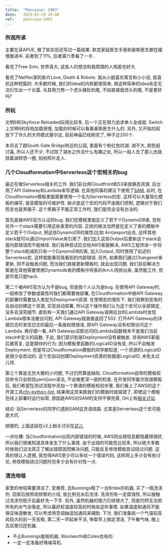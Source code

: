 ```yaml
---
title:  "Pensieve: 1903"
date:   2019-03-29 20:48
ref:    pensieve-1903
---
```


### 所观所读

主要在读APUE, 做了些实验还写过一篇结果. 默克家庭医生手册和豪斯医生都在缓慢推进中. 前者到了11%, 后者第六季看了一半.

看完了Free Solo, 世界真大, 这些人的想法和我周围的人相差也好大.

看完了Netflex家的新片Love, Death & Robots. 我从小就喜欢寓言和小小说, 挺喜欢这种短篇的. 大多数时候, 我们的idea的内核都很简单, 用这种简单的idea肯定无法衍生出一个长篇. 与其用力憋一个虎头猪肚豹尾, 不如直接就虎头豹尾, 不是更好吗?

### 所玩

文明6和Skyforce Reloaded玩得比较多, 后一个正在努力追求单人全成就. Switch上文明6的存档加载很慢, 加载的时候可以看看豪斯医生什么的. 另外, 又开始捡起放下了许久的大师模式塞尔达, 目前神庙已经刷完了, 种子近200个.

本月去了趟South Gate Bridge附近的公园, 里面有个粉红色的湖. 湖不大, 颜色挺讨喜, 所以人还不少, 不过除了湖水之外没什么有趣之处, 所以一般人去了那儿也就绕着湖转悠一圈, 拍拍照片走人.

### 几个Cloudformation中Serverless这个宏相关的bug

最近在做Serverless相关的工作. 我们前台用Cloudfront和S3来放静态资源, 后台用了API Gateway和Lambda来写逻辑. 在其他同事的建议下使用了[SAM](https://github.com/awslabs/serverless-application-model), 此时, 在Cloudformation模板里面需要使用一个名为Serverless的宏. 这样可以大量简化模板的编写, 提高模版的可维护性. 缺点是这个宏的代码不由我们控制, 逻辑对于我们而言也是黑箱子. 这个黑箱子不能正常工作时, 我们是完全没有办法的.

首先是被AWS官方认证的bug. 我们在模板里面定义了若干个DynamoDB表, 现有另外一个stack需要引用这些表里的内容. 正统的做法当然是在定义了表的模板中定义若干个Output, 把这些DynamoDB的属性(比如 Arn)export出去, 这样其他stack就可以通过ImportValue来引用了. 我们加入这些Output后更新这个stack会报内部错误而不能继续. 我们各种尝试后交给AWS客服解决, AWS工程师进一步将整个stack削减到只有一个DynamoDB的表, 加入Output, 同时使用了前述的Serverless宏, 这样就能重现我看到的内部错误. 另外, 如果我们通过Changeset来更新, 则不会触发问题, 而当我们直接更新模板时, 就会出现问题. 我们目前解决方案是在其他需要使用Dynamodb表的模板中将表的Arn人肉拼出来, 虽然能工作, 但是毕竟只是hack.

第二个被AWS官方认为不是bug, 但是我个人认为是bug. 在使用API Gateway时, 一般修改了参数或属性时我们都需要做部署, 在Cloudformation中做API Gateway的部署时需要加入类型为Deployment资源. 在使用宏的情形下, 我们观察到宏有时会自动创建这个资源, 实现自动部署, 所以这个操作我们认为这个宏可以全部搞定, 没多去深究细节. 直到有一天我们通过API Gateway调用后台的Lambda时发现Lambda根本没被访问到, API Gateway就直接返回了502. 打开API Gateway的详细日志时发现日志的最后一条报权限错误, 即API Gateway没有权限访问这个Lambda. 再仔细一看, API Gateway试图访问的Lambda函数根本不是我们当前stack中定义的函数, 于此, 我们意识到是Deployment没有被触发. 咨询AWS客服后被答复, 这是期待的行为: 因为模板里函数的LogicalID没有变, 所以不会触发Deployment. 但是写过Cloudformation模板的同学都知道, 一个资源的LogicalID是很少会改动的. 这个宏自动创建Deployment资源的依据是LogicalID, 未免太过儿戏.

第三个算是无伤大雅的小问题, 不过仍然算是缺陷. Cloudformation自带的模板校验命令只会校验yaml/json语法, 不会做更深一层的检查, 在开发同学屡次改错模板后, 我们希望在测试流程中添加一个靠谱的模板校验步骤, 我们看上了AWS的这个开源工具[cfn-python-lint](https://github.com/aws-cloudformation/cfn-python-lint), 结果用这货来跑我们的模板时就报错了, 即使这个模板在线上部署时运行如常, 原因是AWS对SAM的支持不够完善, GH上有[相关讨论](https://github.com/aws-cloudformation/cfn-python-lint/issues/724).

结论: 玩Serverless的同学们遇到SAM这货请绕路. 尤其是Serverless这个宏可能是大坑.

顺便的, 上面这段在v2上相关讨论在[这儿](https://www.v2ex.com/t/547637)

一点吐槽: 当Cloudformation出现内部错误的时候, AWS将出错信息都隐藏得很好, 所以我们很难知道具体发生了什么事情. 由于出错的可能性比较多, 所以绝大多数时候我们没法真正了解出错原因而解决问题, 只能反复修改模板尝试绕过问题. 这真的很让人遗憾, 我觉得AWS至少可以多给一个错误代码, 这样网上多少会有些讨论, 修改模板绕过问题时也多少会有针对性一点.

### 清洗地毯

家里的地毯需要清洁了, 受推荐, 去Bunnings租了一台Britex的机器, 买了一瓶洗涤剂. 回家后按照视频里的介绍, 依比例兑水后洗涤. 洗涤剂有一定腐蚀性, 所以接触过洗涤剂瓶子后最好洗一下手. 另外, 虽然机器的吸力已经很大了, 但是仍然无法把所有的水气全吸走, 所以最好趁温度较高的时候坐这件事情. 如果温度和通风不能保证味道散发, 可以考虑用空调抽湿加通风来辅助. 下次, 我们准备挑一个气温较高风较大的前一天去租, 第二天一早起来干活, 争取早上搞定清洁, 下午散气味, 晚上去店里归还机器.

* 不止Bunnings能租机器, Woolworth和Coles也有的.
* 一定一定准备好降噪耳机.
